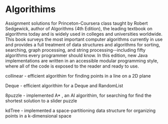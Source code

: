 # Algorithims
Assignment solutions for Princeton-Coursera class taught by Robert Sedgewick, author of Algorithms (4th Edition), the leading textbook on algorithms today and is widely used in colleges and universities worldwide. This book surveys the most important computer algorithms currently in use and provides a full treatment of data structures and algorithms for sorting, searching, graph processing, and string processing--including fifty algorithms every programmer should know. In this edition, new Java implementations are written in an accessible modular programming style, where all of the code is exposed to the reader and ready to use.


collinear - efficient algorithim for finding points in a line on a 2D plane

Deque - efficient algorithim for a Deque and RandomList

8puzzle - implemented A* , an AI algorithim, for searching for find the shortest solution to a slider puzzle

kdTree - implemented a space-partitioning data structure for organizing points in a k-dimensional space



